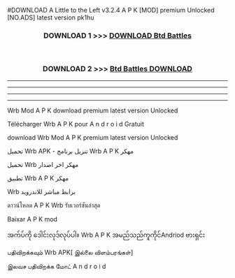 #DOWNLOAD A Little to the Left v3.2.4 A P K [MOD] premium Unlocked [NO.ADS] latest version pk1hu 



<div align="center">

<h3>DOWNLOAD 1 >>> <a href="https://getmod1.web.app/?judule=Btd Battles">DOWNLOAD Btd Battles</a></h3><br>

<h3>DOWNLOAD 2 >>> <a href="https://getmod1.web.app/?judule=Btd Battles">Btd Battles DOWNLOAD </a></h3>

</div>


----------------------------------------------------------

----------------------------------------------------------

----------------------------------------------------------

----------------------------------------------------------


Wrb  Mod A P K download premium latest version Unlocked

Télécharger  Wrb  A P K pour A n d r o i d Gratuit

download Wrb  Mod A P K premium latest version Unlocked

تحميل Wrb  APK - تنزيل برنامج Wrb  A P K مهكر

تحميل Wrb  مهكر اخر اصدار

تطبيق Wrb  A P K مهكر

Wrb  برابط مباشر للاندرويد

ดาวน์โหลด A P K Wrb  รับเวอร์ชันล่าสุด

Baixar A P K mod

အက်ပ်ကို ဒေါင်းလုဒ်လုပ်ပါ။ Wrb  A P K အမည်သည်ကူကိုင်Andriod ဗားရှင်း

பதிவிறக்கவும் Wrb  APK[ இல்லை விளம்பரங்கள்] 
 
இலவச பதிவிறக்க மோட் A n d r o i d



